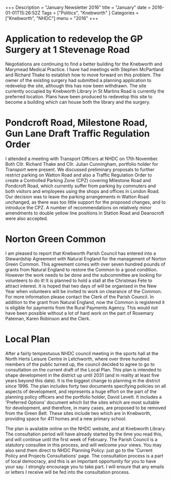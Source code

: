 +++
Description = "January Newsletter 2016"
title = "January"
date = 2016-01-01T15:26:52Z
Tags = ["Politics", "Knebworth" ]
Categories = ["Knebworth", "NHDC"]
menu = "2016"
+++

# Application to redevelop the GP Surgery at 1 Stevenage Road

Negotiations are continuing to find a better building for the Knebworth
and Marymead Medical Practice. I have had meetings with Stephen
McPartland and Richard Thake to establish how to move forward on this
problem. The owner of the existing surgery had submitted a planning
application to redevelop the site, although this has now been withdrawn.
The site currently occupied by Knebworth Library in St Martins Road is
currently the preferred location. Plans have been produced to redevelop
this site to become a building which can house both the library and the
surgery.

# Pondcroft Road, Milestone Road, Gun Lane Draft Traffic Regulation Order

I attended a meeting with Transport Officers at NHDC on 17th November.
Both Cllr. Richard Thake and Cllr. Julian Cunningham, portfolio holder
for Transport were present. We discussed preliminary proposals to
further restrict parking on Watton Road and also a Traffic Regulation
Order to create a Controlled Parking Zone (CPZ) covering Milestone Road
and Pondcroft Road, which currently suffer from parking by commuters and
both visitors and employees using the shops and offices in London Road.
Our decision was to leave the parking arrangements in Watton Road
unchanged, as there was too little support for the proposed changes, and
to introduce the CPZ. A number of recommendations on relatively minor
amendments to double yellow line positions in Station Road and
Deanscroft were also accepted.

# Norton Green Common

I am pleased to report that Knebworth Parish Council has entered into a
Stewardship Agreement with Natural England for the management of Norton
Green Common. This agreement comes with over seven hundred pounds of
grants from Natural England to restore the Common to a good condition.
However the work needs to be done and the subcommittee are looking for
volunteers to do it\! It is planned to hold a stall at the Christmas
Fete to attract interest. It is hoped that two days of will be organised
in the New Year when volunteers will be invited to work on clearance of
the Common. For more information please contact the Clerk of the Parish
Council. In addition to the grant from Natural England, now the Common
is registered it is eligible for payments from the Rural Payments
Agency. This would not have been possible without a lot of hard work on
the part of Rosemary Pateman, Karen Robinson and the Clerk.

# Local Plan

After a fairly tempestuous NHDC council meeting in the sports hall at
the North Herts Leisure Centre in Letchworth, where over three hundred
members of the public turned up, the council decided to agree to go to
consultation on the current draft of the Local Plan. This plan is
intended to shape development in the district up until 2031 (and in
reality at least five years beyond this date). It is the biggest change
to planning in the district since 1996. The plan includes forty two
documents specifying policies on all aspects of development, and
represents a huge effort on the part of the planning policy officers and
the portfolio holder, David Levett. It includes a 'Preferred Options'
document which list the sites which are most suitable for development,
and therefore, in many cases, are proposed to be removed from the Green
Belt. These sites include two which are in Knebworth, providing space
for 411 homes and a new primary school.

The plan is available online on the NHDC website, and at Knebworth
Library. The consultation period will have already started by the time
you read this, and will continue until the first week of February. The
Parish Council is a statutory consultee in this process, and will
welcome your views. You may also send them direct to NHDC Planning
Policy: just go to the 'Current Policy and Projects Consultations' page.
The consultation process is a part of local democracy, and this is an
important opportunity for you to have your say. I strongly encourage you
to take part. I will ensure that any emails or letters I receive will be
fed into the consultation process.
